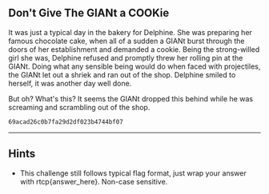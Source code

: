 Don't Give The GIANt a COOKie
-------------------------------------------

It was just a typical day in the bakery for Delphine. She was preparing her famous chocolate cake, when all of a sudden a GIANt burst through the doors of her establishment and demanded a cookie. Being the strong-willed girl she was, Delphine refused and promptly threw her rolling pin at the GIANt. Doing what any sensible being would do when faced with projectiles, the GIANt let out a shriek and ran out of the shop. Delphine smiled to herself, it was another day well done.

But oh? What's this? It seems the GIANt dropped this behind while he was screaming and scrambling out of the shop.

`69acad26c0b7fa29d2df023b4744bf07`

-------------------------------------------
Hints
-------------------------------------------
- This challenge still follows typical flag format, just wrap your answer with rtcp{answer_here}. Non-case sensitive.